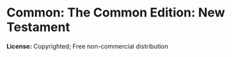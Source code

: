 # Common: The Common Edition: New Testament

**License:** Copyrighted; Free non-commercial distribution